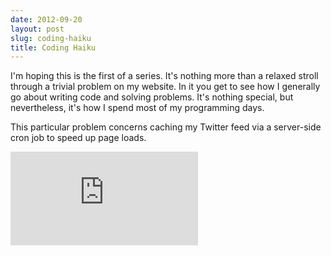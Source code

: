 ```yaml
---
date: 2012-09-20
layout: post
slug: coding-haiku
title: Coding Haiku
---
```


I'm hoping this is the first of a series. It's nothing more than a relaxed stroll through a trivial problem on my website. In it you get to see how I generally go about writing code and solving problems. It's nothing special, but nevertheless, it's how I spend most of my programming days.

This particular problem concerns caching my Twitter feed via a server-side cron job to speed up page loads.

<div class="embed-container">
  <iframe src="http://player.vimeo.com/video/50451670" frameborder="0" webkitAllowFullScreen mozallowfullscreen allowFullScreen></iframe>
</div>
